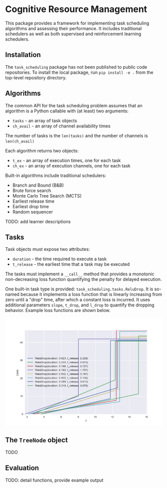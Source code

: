 # Cognitive Resource Management
This package provides a framework for implementing task scheduling algorithms and assessing their performance. It includes
traditional schedulers as well as both supervised and reinforcement learning schedulers.


## Installation
The `task_scheduling` package has not been published to public code repositories. To install the local package, run
`pip install -e .` from the top-level repository directory.


## Algorithms
The common API for the task scheduling problem assumes that an algorithm is a Python callable with (at least) two arguments:
- `tasks` - an array of task objects
- `ch_avail` - an array of channel availability times

The number of tasks is the `len(tasks)` and the number of channels is `len(ch_avail)`

Each algorithm returns two objects:
- `t_ex` - an array of execution times, one for each task
- `ch_ex` - an array of execution channels, one for each task

Built-in algorithms include traditional schedulers:
- Branch and Bound (B&B)
- Brute force search
- Monte Carlo Tree Search (MCTS)
- Earliest release time
- Earliest drop time
- Random sequencer

TODO: add learner descriptions


## Tasks
Task objects must expose two attributes:
- `duration` - the time required to execute a task
- `t_release` - the earliest time that a task may be executed

The tasks must implement a `__call__` method that provides a monotonic non-decreasing loss function quantifying the
penalty for delayed execution. 

One built-in task type is provided: `task_scheduling.tasks.ReluDrop`. It is so-named because it implements a loss function
that is linearly increasing from zero until a "drop" time, after which a constant loss is incurred. It uses additional
parameters `slope`, `t_drop`, and `l_drop` to quantify the dropping behavior. Example loss functions are shown below.

![Task loss functions](images/ex_relu_drop.png)


## The `TreeNode` object
TODO


## Evaluation
TODO: detail functions, provide example output
